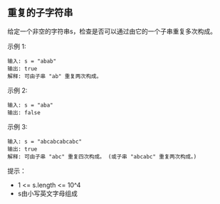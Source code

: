 ## 重复的子字符串

给定一个非空的字符串s，检查是否可以通过由它的一个子串重复多次构成。

示例 1:

```
输入: s = "abab"
输出: true
解释: 可由子串 "ab" 重复两次构成。
```

示例 2:

```
输入: s = "aba"
输出: false
```

示例 3:

```
输入: s = "abcabcabcabc"
输出: true
解释: 可由子串 "abc" 重复四次构成。 (或子串 "abcabc" 重复两次构成。)
```

提示：

* 1 <= s.length <= 10^4
* s由小写英文字母组成
